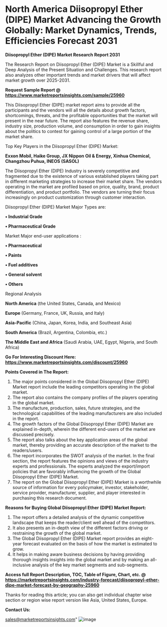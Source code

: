 # North America Diisopropyl Ether (DIPE) Market Advancing the Growth Globally: Market Dynamics, Trends, Efficiencies Forecast 2031

<strong>Diisopropyl Ether (DIPE) Market Research Report 2031</strong>

The Research Report on Diisopropyl Ether (DIPE) Market is a Skillful and Deep Analysis of the Present Situation and Challenges. This research report also analyzes other important trends and market drivers that will affect market growth over 2025-2031.

<strong>Request Sample Report @ <a href=https://www.marketreportsinsights.com/sample/25960>https://www.marketreportsinsights.com/sample/25960</a></strong>

This Diisopropyl Ether (DIPE) market report aims to provide all the participants and the vendors will all the details about growth factors, shortcomings, threats, and the profitable opportunities that the market will present in the near future. The report also features the revenue share, industry size, production volume, and consumption in order to gain insights about the politics to contest for gaining control of a large portion of the market share.

Top Key Players in the Diisopropyl Ether (DIPE) Market:

<strong>Exxon Mobil, Haike Group, JX Nippon Oil & Energy, Xinhua Chemical, Changzhou Puhua, INEOS (SASOL)</strong>

The Diisopropyl Ether (DIPE) Industry is severely competitive and fragmented due to the existence of various established players taking part in different marketing strategies to increase their market share. The vendors operating in the market are profiled based on price, quality, brand, product differentiation, and product portfolio. The vendors are turning their focus increasingly on product customization through customer interaction.

Diisopropyl Ether (DIPE) Market Major Types are:

<strong>• Industrial Grade

• Pharmaceutical Grade</strong>

Market Major end-user applications :

<strong>• Pharmaceutical

• Paints

• Fuel additives

• General solvent

• Others</strong>

Regional Analysis

</u><strong><b>North America</b></strong> (the United States, Canada, and Mexico)

<strong><b>Europe </b></strong>(Germany, France, UK, Russia, and Italy)

<strong><b>Asia-Pacific</b></strong> (China, Japan, Korea, India, and Southeast Asia)

<strong><b>South America</b></strong> (Brazil, Argentina, Colombia, etc.)

<strong><b>The Middle East and Africa</b></strong> (Saudi Arabia, UAE, Egypt, Nigeria, and South Africa)

<strong>Go For Interesting Discount Here: <a href=https://www.marketreportsinsights.com/discount/25960>https://www.marketreportsinsights.com/discount/25960</a></strong>

<strong>Points Covered in The Report:</strong>
<ol>
  <li>The major points considered in the Global Diisopropyl Ether (DIPE) Market report include the leading competitors operating in the global market.</li>
  <li>The report also contains the company profiles of the players operating in the global market.</li>
  <li>The manufacture, production, sales, future strategies, and the technological capabilities of the leading manufacturers are also included in the report.</li>
  <li>The growth factors of the Global Diisopropyl Ether (DIPE) Market are explained in-depth, wherein the different end-users of the market are discussed precisely.</li>
  <li>The report also talks about the key application areas of the global market, thereby providing an accurate description of the market to the readers/users.</li>
  <li>The report incorporates the SWOT analysis of the market. In the final section, the report features the opinions and views of the industry experts and professionals. The experts analyzed the export/import policies that are favorably influencing the growth of the Global Diisopropyl Ether (DIPE) Market.</li>
  <li>The report on the Global Diisopropyl Ether (DIPE) Market is a worthwhile source of information for every policymaker, investor, stakeholder, service provider, manufacturer, supplier, and player interested in purchasing this research document.</li>
</ol>
<strong>Reasons for Buying Global Diisopropyl Ether (DIPE) Market Report:</strong>

<ol>
  <li>The report offers a detailed analysis of the dynamic competitive landscape that keeps the reader/client well ahead of the competitors.</li>
  <li>It also presents an in-depth view of the different factors driving or restraining the growth of the global market.</li>
  <li>The Global Diisopropyl Ether (DIPE) Market report provides an eight-year forecast evaluated on the basis of how the market is estimated to grow.</li>
  <li>It helps in making aware business decisions by having providing thorough insights insights into the global market and by making an all-inclusive analysis of the key market segments and sub-segments.</li>
</ol>
<strong>Access full Report Description, TOC, Table of Figure, Chart, etc. @ <a href=https://marketreportsinsights.com/industry-forecast/diisopropyl-ether-dipe-market-forecast-by-geography-25960>https://marketreportsinsights.com/industry-forecast/diisopropyl-ether-dipe-market-forecast-by-geography-25960</a></strong>


Thanks for reading this article; you can also get individual chapter wise section or region wise report version like Asia, United States, Europe.

<strong>Contact Us:</strong>

sales@marketreportsinsights.com"
![image](https://github.com/user-attachments/assets/22c50002-c517-4de6-bd13-89e90dc9580a)
